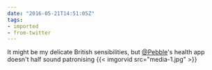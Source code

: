 ```yaml
---
date: "2016-05-21T14:51:05Z"
tags:
- imported
- from-twitter
---
```

It might be my delicate British sensibilities, but [@Pebble](https://twitter.com/Pebble)'s health app doesn't half sound patronising {{< imgorvid src="media-1.jpg" >}}
